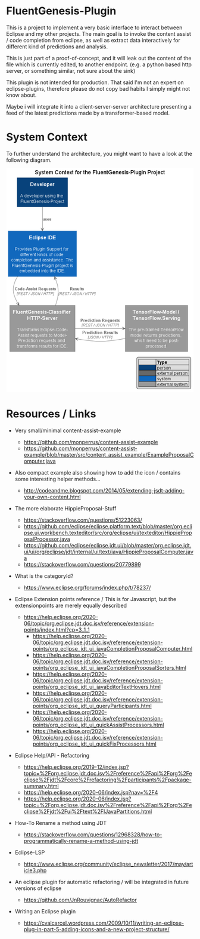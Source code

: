 # FluentGenesis-Plugin

This is a project to implement a very basic interface to interact between Eclipse and my other projects. 
The main goal is to invoke the content assist / code completion from eclipse, as well as extract data 
interactively for different kind of predictions and analysis.

This is just part of a proof-of-concept, and it will leak out the content of the file which is currently edited, 
to another endpoint. (e.g. a python based http server, or something similar, not sure about the sink)

This plugin is not intended for production. That said I'm not an expert  on eclipse-plugins, therefore 
please do not copy bad habits I simply might not know about.

Maybe i will integrate it into a client-server-server architecture presenting a feed of the latest predictions
made by a transformer-based model.

# System Context

To further understand the architecture, you might want to have a look at the following diagram.

![System Context of FluentGenesis-Plugin](./doc/images/SystemContext_v1.png)

# Resources / Links

* Very small/minimal content-assist-example
  * https://github.com/monperrus/content-assist-example
  * https://github.com/monperrus/content-assist-example/blob/master/src/content_assist_example/ExampleProposalComputer.java
  
* Also compact example also showing how to add the icon / contains some interesting helper methods...
  * http://codeandme.blogspot.com/2014/05/extending-jsdt-adding-your-own-content.html
  
* The more elaborate HippieProposal-Stuff
  * https://stackoverflow.com/questions/51223063/
  * https://github.com/eclipse/eclipse.platform.text/blob/master/org.eclipse.ui.workbench.texteditor/src/org/eclipse/ui/texteditor/HippieProposalProcessor.java
  * https://github.com/eclipse/eclipse.jdt.ui/blob/master/org.eclipse.jdt.ui/ui/org/eclipse/jdt/internal/ui/text/java/HippieProposalComputer.java
  * https://stackoverflow.com/questions/20779899

* What is the categoryId?
  * https://www.eclipse.org/forums/index.php/t/78237/

* Eclipse Extension points reference / This is for Javascript, but the extensionpoints are merely equally described
  * https://help.eclipse.org/2020-06/topic/org.eclipse.jdt.doc.isv/reference/extension-points/index.html?cp=3_1_1
    * https://help.eclipse.org/2020-06/topic/org.eclipse.jdt.doc.isv/reference/extension-points/org_eclipse_jdt_ui_javaCompletionProposalComputer.html
    * https://help.eclipse.org/2020-06/topic/org.eclipse.jdt.doc.isv/reference/extension-points/org_eclipse_jdt_ui_javaCompletionProposalSorters.html
    * https://help.eclipse.org/2020-06/topic/org.eclipse.jdt.doc.isv/reference/extension-points/org_eclipse_jdt_ui_javaEditorTextHovers.html
    * https://help.eclipse.org/2020-06/topic/org.eclipse.jdt.doc.isv/reference/extension-points/org_eclipse_jdt_ui_queryParticipants.html
    * https://help.eclipse.org/2020-06/topic/org.eclipse.jdt.doc.isv/reference/extension-points/org_eclipse_jdt_ui_quickAssistProcessors.html
    * https://help.eclipse.org/2020-06/topic/org.eclipse.jdt.doc.isv/reference/extension-points/org_eclipse_jdt_ui_quickFixProcessors.html

* Eclipse Help/API - Refactoring
  * https://help.eclipse.org/2019-12/index.jsp?topic=%2Forg.eclipse.jdt.doc.isv%2Freference%2Fapi%2Forg%2Feclipse%2Fjdt%2Fcore%2Frefactoring%2Fparticipants%2Fpackage-summary.html
  * https://help.eclipse.org/2020-06/index.jsp?nav=%2F4
  * https://help.eclipse.org/2020-06/index.jsp?topic=%2Forg.eclipse.jdt.doc.isv%2Freference%2Fapi%2Forg%2Feclipse%2Fjdt%2Fui%2Ftext%2FIJavaPartitions.html

* How-To Rename a method using JDT
  * https://stackoverflow.com/questions/12968328/how-to-programmatically-rename-a-method-using-jdt

* Eclipse-LSP
  * https://www.eclipse.org/community/eclipse_newsletter/2017/may/article3.php

* An eclipse plugin for automatic refactoring / will be integrated in future versions of eclipse
  * https://github.com/JnRouvignac/AutoRefactor
  
* Writing an Eclipse plugin
  * https://cvalcarcel.wordpress.com/2009/10/11/writing-an-eclipse-plug-in-part-5-adding-icons-and-a-new-project-structure/
